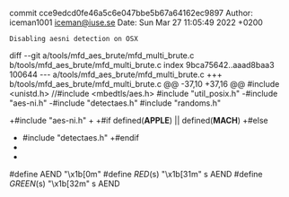 commit cce9edcd0fe46a5c6e047bbe5b67a64162ec9897
Author: iceman1001 <iceman@iuse.se>
Date:   Sun Mar 27 11:05:49 2022 +0200

    Disabling aesni detection on OSX

diff --git a/tools/mfd_aes_brute/mfd_multi_brute.c b/tools/mfd_aes_brute/mfd_multi_brute.c
index 9bca75642..aaad8baa3 100644
--- a/tools/mfd_aes_brute/mfd_multi_brute.c
+++ b/tools/mfd_aes_brute/mfd_multi_brute.c
@@ -37,10 +37,16 @@
 #include <unistd.h>
 //#include <mbedtls/aes.h>
 #include "util_posix.h"
-#include "aes-ni.h"
-#include "detectaes.h"
 #include "randoms.h"
 
+#include "aes-ni.h"
+
+#if defined(__APPLE__) || defined(__MACH__)
+#else
+    #include "detectaes.h"
+#endif
+
+
 #define AEND  "\x1b[0m"
 #define _RED_(s) "\x1b[31m" s AEND
 #define _GREEN_(s) "\x1b[32m" s AEND
